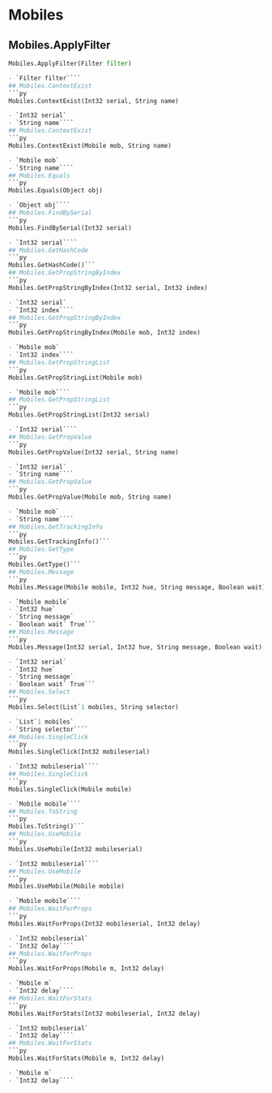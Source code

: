 # Mobiles

## Mobiles.ApplyFilter
```py
Mobiles.ApplyFilter(Filter filter)

- `Filter filter````
## Mobiles.ContextExist
```py
Mobiles.ContextExist(Int32 serial, String name)

- `Int32 serial` 
- `String name````
## Mobiles.ContextExist
```py
Mobiles.ContextExist(Mobile mob, String name)

- `Mobile mob` 
- `String name````
## Mobiles.Equals
```py
Mobiles.Equals(Object obj)

- `Object obj````
## Mobiles.FindBySerial
```py
Mobiles.FindBySerial(Int32 serial)

- `Int32 serial````
## Mobiles.GetHashCode
```py
Mobiles.GetHashCode()```
## Mobiles.GetPropStringByIndex
```py
Mobiles.GetPropStringByIndex(Int32 serial, Int32 index)

- `Int32 serial` 
- `Int32 index````
## Mobiles.GetPropStringByIndex
```py
Mobiles.GetPropStringByIndex(Mobile mob, Int32 index)

- `Mobile mob` 
- `Int32 index````
## Mobiles.GetPropStringList
```py
Mobiles.GetPropStringList(Mobile mob)

- `Mobile mob````
## Mobiles.GetPropStringList
```py
Mobiles.GetPropStringList(Int32 serial)

- `Int32 serial````
## Mobiles.GetPropValue
```py
Mobiles.GetPropValue(Int32 serial, String name)

- `Int32 serial` 
- `String name````
## Mobiles.GetPropValue
```py
Mobiles.GetPropValue(Mobile mob, String name)

- `Mobile mob` 
- `String name````
## Mobiles.GetTrackingInfo
```py
Mobiles.GetTrackingInfo()```
## Mobiles.GetType
```py
Mobiles.GetType()```
## Mobiles.Message
```py
Mobiles.Message(Mobile mobile, Int32 hue, String message, Boolean wait)

- `Mobile mobile` 
- `Int32 hue` 
- `String message` 
- `Boolean wait` True```
## Mobiles.Message
```py
Mobiles.Message(Int32 serial, Int32 hue, String message, Boolean wait)

- `Int32 serial` 
- `Int32 hue` 
- `String message` 
- `Boolean wait` True```
## Mobiles.Select
```py
Mobiles.Select(List`1 mobiles, String selector)

- `List`1 mobiles` 
- `String selector````
## Mobiles.SingleClick
```py
Mobiles.SingleClick(Int32 mobileserial)

- `Int32 mobileserial````
## Mobiles.SingleClick
```py
Mobiles.SingleClick(Mobile mobile)

- `Mobile mobile````
## Mobiles.ToString
```py
Mobiles.ToString()```
## Mobiles.UseMobile
```py
Mobiles.UseMobile(Int32 mobileserial)

- `Int32 mobileserial````
## Mobiles.UseMobile
```py
Mobiles.UseMobile(Mobile mobile)

- `Mobile mobile````
## Mobiles.WaitForProps
```py
Mobiles.WaitForProps(Int32 mobileserial, Int32 delay)

- `Int32 mobileserial` 
- `Int32 delay````
## Mobiles.WaitForProps
```py
Mobiles.WaitForProps(Mobile m, Int32 delay)

- `Mobile m` 
- `Int32 delay````
## Mobiles.WaitForStats
```py
Mobiles.WaitForStats(Int32 mobileserial, Int32 delay)

- `Int32 mobileserial` 
- `Int32 delay````
## Mobiles.WaitForStats
```py
Mobiles.WaitForStats(Mobile m, Int32 delay)

- `Mobile m` 
- `Int32 delay````
